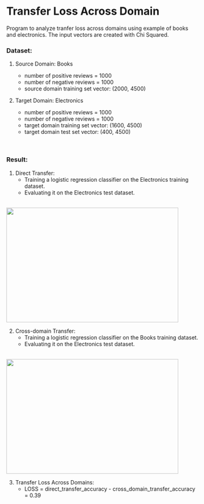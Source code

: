 # Transfer Loss Across Domain

Program to analyze tranfer loss across domains using example of books and electronics. The input vectors are created with Chi Squared.

### Dataset:
1. Source Domain: Books
   * number of positive reviews =  1000
   * number of negative reviews =  1000
   * source domain training set vector:  (2000, 4500)

2. Target Domain: Electronics
   * number of positive reviews =  1000
   * number of negative reviews =  1000
   * target domain training set vector:  (1600, 4500)
   * target domain test set vector:  (400, 4500)
<br />

### Result:
1. Direct Transfer:
   * Training a logistic regression classifier on the Electronics training dataset.
   * Evaluating it on the Electronics test dataset.
<br />
   <img src="https://github.com/chandnii7/TransferLossNLP/blob/main/Data/img1.jpg" height="300" width="450"/>
<br />

2. Cross-domain Transfer:
   * Training a logistic regression classifier on the Books training dataset. 
   * Evaluating it on the Electronics test dataset.
<br />
   <img src="https://github.com/chandnii7/TransferLossNLP/blob/main/Data/img2.jpg" height="300" width="450"/>
<br />

3. Transfer Loss Across Domains:
   * LOSS = direct_transfer_accuracy - cross_domain_transfer_accuracy 
          = 0.39

